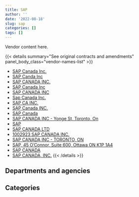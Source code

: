 ```yaml
---
title: SAP
author: ''
date: '2022-08-18'
slug: sap
categories: []
tags: []
---
```


<script src="/rmarkdown-libs/htmlwidgets/htmlwidgets.js"></script>
<link href="/rmarkdown-libs/datatables-css/datatables-crosstalk.css" rel="stylesheet" />
<script src="/rmarkdown-libs/datatables-binding/datatables.js"></script>
<script src="/rmarkdown-libs/jquery/jquery-3.6.0.min.js"></script>
<link href="/rmarkdown-libs/dt-core-bootstrap/css/dataTables.bootstrap.min.css" rel="stylesheet" />
<link href="/rmarkdown-libs/dt-core-bootstrap/css/dataTables.bootstrap.extra.css" rel="stylesheet" />
<script src="/rmarkdown-libs/dt-core-bootstrap/js/jquery.dataTables.min.js"></script>
<script src="/rmarkdown-libs/dt-core-bootstrap/js/dataTables.bootstrap.min.js"></script>
<link href="/rmarkdown-libs/crosstalk/css/crosstalk.min.css" rel="stylesheet" />
<script src="/rmarkdown-libs/crosstalk/js/crosstalk.min.js"></script>
<script src="/rmarkdown-libs/htmlwidgets/htmlwidgets.js"></script>
<link href="/rmarkdown-libs/datatables-css/datatables-crosstalk.css" rel="stylesheet" />
<script src="/rmarkdown-libs/datatables-binding/datatables.js"></script>
<script src="/rmarkdown-libs/jquery/jquery-3.6.0.min.js"></script>
<link href="/rmarkdown-libs/dt-core-bootstrap/css/dataTables.bootstrap.min.css" rel="stylesheet" />
<link href="/rmarkdown-libs/dt-core-bootstrap/css/dataTables.bootstrap.extra.css" rel="stylesheet" />
<script src="/rmarkdown-libs/dt-core-bootstrap/js/jquery.dataTables.min.js"></script>
<script src="/rmarkdown-libs/dt-core-bootstrap/js/dataTables.bootstrap.min.js"></script>
<link href="/rmarkdown-libs/crosstalk/css/crosstalk.min.css" rel="stylesheet" />
<script src="/rmarkdown-libs/crosstalk/js/crosstalk.min.js"></script>

Vendor content here.

{{< details summary="See original contracts and amendments" panel_body_class="vendor-names-list" >}}
- [SAP Canada Inc.](https://search.open.canada.ca/en/ct/?sort=contract_value_f%20desc&page=1&search_text=%22SAP%20Canada%20Inc.%22)
- [SAP Canda Inc](https://search.open.canada.ca/en/ct/?sort=contract_value_f%20desc&page=1&search_text=%22SAP%20Canda%20Inc%22)
- [SAP CANADA INC.](https://search.open.canada.ca/en/ct/?sort=contract_value_f%20desc&page=1&search_text=%22SAP%20CANADA%20INC.%22)
- [SAP Canada Inc](https://search.open.canada.ca/en/ct/?sort=contract_value_f%20desc&page=1&search_text=%22SAP%20Canada%20Inc%22)
- [SAP CANADA INC](https://search.open.canada.ca/en/ct/?sort=contract_value_f%20desc&page=1&search_text=%22SAP%20CANADA%20INC%22)
- [Sap Canada Inc.](https://search.open.canada.ca/en/ct/?sort=contract_value_f%20desc&page=1&search_text=%22Sap%20Canada%20Inc.%22)
- [SAP CA INC.](https://search.open.canada.ca/en/ct/?sort=contract_value_f%20desc&page=1&search_text=%22SAP%20CA%20INC.%22)
- [SAP Canada INC.](https://search.open.canada.ca/en/ct/?sort=contract_value_f%20desc&page=1&search_text=%22SAP%20Canada%20INC.%22)
- [SAP Canada](https://search.open.canada.ca/en/ct/?sort=contract_value_f%20desc&page=1&search_text=%22SAP%20Canada%22)
- [SAP CANADA INC - Yonge St, Toronto, On](https://search.open.canada.ca/en/ct/?sort=contract_value_f%20desc&page=1&search_text=%22SAP%20CANADA%20INC%20-%20Yonge%20St%2c%20Toronto%2c%20On%22)
- [SAP](https://search.open.canada.ca/en/ct/?sort=contract_value_f%20desc&page=1&search_text=%22SAP%22)
- [SAP CANADA LTD](https://search.open.canada.ca/en/ct/?sort=contract_value_f%20desc&page=1&search_text=%22SAP%20CANADA%20LTD%22)
- [1002923 SAP CANADA INC.](https://search.open.canada.ca/en/ct/?sort=contract_value_f%20desc&page=1&search_text=%221002923%20SAP%20CANADA%20INC.%22)
- [SAP CANADA INC - TORONTO, ON](https://search.open.canada.ca/en/ct/?sort=contract_value_f%20desc&page=1&search_text=%22SAP%20CANADA%20INC%20-%20TORONTO%2c%20ON%22)
- [SAP, 45 O’Connor, Suite 600, Ottawa ON K1P 1A4](https://search.open.canada.ca/en/ct/?sort=contract_value_f%20desc&page=1&search_text=%22SAP%2c%2045%20O%27Connor%2c%20Suite%20600%2c%20Ottawa%20ON%20K1P%201A4%22)
- [SAP CANADA](https://search.open.canada.ca/en/ct/?sort=contract_value_f%20desc&page=1&search_text=%22SAP%20CANADA%22)
- [SAP CANADA, INC.](https://search.open.canada.ca/en/ct/?sort=contract_value_f%20desc&page=1&search_text=%22SAP%20CANADA%2c%20INC.%22)
{{< /details >}}

## Departments and agencies

<div id="htmlwidget-1" style="width:100%;height:auto;" class="datatables html-widget"></div>
<script type="application/json" data-for="htmlwidget-1">{"x":{"style":"bootstrap","filter":"none","vertical":false,"data":[["<a href=\"/departments/aafc-aac/\">Agriculture and Agri-Food Canada<\/a>","<a href=\"/departments/aandc-aadnc/\">Crown-Indigenous Relations and Northern Affairs Canada<\/a>","<a href=\"/departments/cbsa-asfc/\">Canada Border Services Agency<\/a>","<a href=\"/departments/ced-dec/\">Canada Economic Development for Quebec Regions<\/a>","<a href=\"/departments/cic/\">Immigration, Refugees and Citizenship Canada<\/a>","<a href=\"/departments/cra-arc/\">Canada Revenue Agency<\/a>","<a href=\"/departments/csa-asc/\">Canadian Space Agency<\/a>","<a href=\"/departments/csc-scc/\">Correctional Service of Canada<\/a>","<a href=\"/departments/csps-efpc/\">Canada School of Public Service<\/a>","<a href=\"/departments/dfatd-maecd/\">Global Affairs Canada<\/a>","<a href=\"/departments/dfo-mpo/\">Fisheries and Oceans Canada<\/a>","<a href=\"/departments/dnd-mdn/\">National Defence<\/a>","<a href=\"/departments/elections/\">Elections Canada<\/a>","<a href=\"/departments/esdc-edsc/\">Employment and Social Development Canada<\/a>","<a href=\"/departments/hc-sc/\">Health Canada<\/a>","<a href=\"/departments/ic/\">Innovation, Science and Economic Development Canada<\/a>","<a href=\"/departments/nrc-cnrc/\">National Research Council Canada<\/a>","<a href=\"/departments/nserc-crsng/\">Natural Sciences and Engineering Research Council of Canada<\/a>","<a href=\"/departments/pch/\">Canadian Heritage<\/a>","<a href=\"/departments/pwgsc-tpsgc/\">Public Services and Procurement Canada<\/a>","<a href=\"/departments/rcmp-grc/\">Royal Canadian Mounted Police<\/a>","<a href=\"/departments/ssc-spc/\">Shared Services Canada<\/a>","<a href=\"/departments/statcan/\">Statistics Canada<\/a>","<a href=\"/departments/tbs-sct/\">Treasury Board of Canada Secretariat<\/a>","<a href=\"/departments/tc/\">Transport Canada<\/a>"],[137532.3,324624.82,956977.14,null,1991194.34,2372061.83,11421.55,180113.06,null,221923.85,null,6737067.46,27912.54,2913802.02,109470.32,10953.09,1184878.44,79710.98,95221.62,619197.28,597991.88,348626.23,977036.19,1141745.37,101535.72],[167513.46,null,1555790.42,null,1360581.29,1686702.13,11421.55,211164.79,null,12374.05,null,6633928.65,43917.6,3388313.89,129405.03,null,1200300.12,null,209758.39,903907.18,568911.88,371624.38,34760.29,1087583.48,160394.6],[1062797.94,293347.48,1715859.68,17470.45,198788.7,2008315.45,11520.5,271180.05,null,13056.21,4232326.82,6824604.59,51255.54,1499015.56,147993.72,null,1201709.98,19841.66,115802.37,3794611.98,574073.56,3351236.43,384313.94,4109351.5,160767.36],[1808835.21,null,1642027.02,null,1227675.95,3519789.42,11520.5,445293.63,44174.8,248990.75,2888695.43,5335906.31,45708.65,1018247.55,99584.7,null,786088.1,118469.21,191369.47,5484573.09,5873795.28,1820411.17,56787.4,6981465.09,147193.8]],"container":"<table class=\"table table-striped table-hover row-border order-column display\">\n  <thead>\n    <tr>\n      <th>Department<\/th>\n      <th>2017-2018<\/th>\n      <th>2018-2019<\/th>\n      <th>2019-2020<\/th>\n      <th>2020-2021<\/th>\n    <\/tr>\n  <\/thead>\n<\/table>","options":{"order":[[4,"desc"]],"pageLength":10,"autoWidth":true,"columnDefs":[{"targets":1,"render":"function(data, type, row, meta) {\n    return type !== 'display' ? data : DTWidget.formatCurrency(data, \"$\", 2, 3, \",\", \".\", true, null);\n  }"},{"targets":2,"render":"function(data, type, row, meta) {\n    return type !== 'display' ? data : DTWidget.formatCurrency(data, \"$\", 2, 3, \",\", \".\", true, null);\n  }"},{"targets":3,"render":"function(data, type, row, meta) {\n    return type !== 'display' ? data : DTWidget.formatCurrency(data, \"$\", 2, 3, \",\", \".\", true, null);\n  }"},{"targets":4,"render":"function(data, type, row, meta) {\n    return type !== 'display' ? data : DTWidget.formatCurrency(data, \"$\", 2, 3, \",\", \".\", true, null);\n  }"},{"width":"16%","targets":[1,2,3,4]},{"className":"dt-right","targets":[1,2,3,4]}],"orderClasses":false}},"evals":["options.columnDefs.0.render","options.columnDefs.1.render","options.columnDefs.2.render","options.columnDefs.3.render"],"jsHooks":[]}</script>

## Categories

<div id="htmlwidget-2" style="width:100%;height:auto;" class="datatables html-widget"></div>
<script type="application/json" data-for="htmlwidget-2">{"x":{"style":"bootstrap","filter":"none","vertical":false,"data":[["<a href=\"/categories/11_defence/\">Defence<\/a>","<a href=\"/categories/2_professional_services/\">Professional services<\/a>","<a href=\"/categories/3_information_technology/\">Information technology<\/a>","<a href=\"/categories/6_industrial_products_and_services/\">Industrial products and services<\/a>","<a href=\"/categories/9_human_capital/\">Human capital<\/a>"],[6597672.71,175121.07,14182218.34,185985.91,null],[6633928.65,531234.8,12573189.72,null,null],[6824604.59,5674173.63,19524703.74,null,35759.5],[5332833.86,5573645.77,28847201,null,42921.9]],"container":"<table class=\"table table-striped table-hover row-border order-column display\">\n  <thead>\n    <tr>\n      <th>Category<\/th>\n      <th>2017-2018<\/th>\n      <th>2018-2019<\/th>\n      <th>2019-2020<\/th>\n      <th>2020-2021<\/th>\n    <\/tr>\n  <\/thead>\n<\/table>","options":{"order":[[4,"desc"]],"dom":"t","pageLength":30,"autoWidth":true,"columnDefs":[{"targets":1,"render":"function(data, type, row, meta) {\n    return type !== 'display' ? data : DTWidget.formatCurrency(data, \"$\", 2, 3, \",\", \".\", true, null);\n  }"},{"targets":2,"render":"function(data, type, row, meta) {\n    return type !== 'display' ? data : DTWidget.formatCurrency(data, \"$\", 2, 3, \",\", \".\", true, null);\n  }"},{"targets":3,"render":"function(data, type, row, meta) {\n    return type !== 'display' ? data : DTWidget.formatCurrency(data, \"$\", 2, 3, \",\", \".\", true, null);\n  }"},{"targets":4,"render":"function(data, type, row, meta) {\n    return type !== 'display' ? data : DTWidget.formatCurrency(data, \"$\", 2, 3, \",\", \".\", true, null);\n  }"},{"width":"16%","targets":[1,2,3,4]},{"className":"dt-right","targets":[1,2,3,4]}],"orderClasses":false,"lengthMenu":[10,25,30,50,100]}},"evals":["options.columnDefs.0.render","options.columnDefs.1.render","options.columnDefs.2.render","options.columnDefs.3.render"],"jsHooks":[]}</script>
